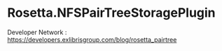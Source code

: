 # Rosetta.NFSPairTreeStoragePlugin

Developer Network :
https://developers.exlibrisgroup.com/blog/rosetta_pairtree
